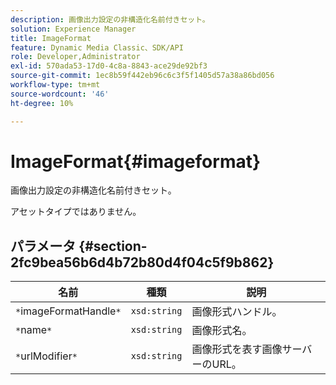 ```yaml
---
description: 画像出力設定の非構造化名前付きセット。
solution: Experience Manager
title: ImageFormat
feature: Dynamic Media Classic、SDK/API
role: Developer,Administrator
exl-id: 570ada53-17d0-4c8a-8843-ace29de92bf3
source-git-commit: 1ec8b59f442eb96c6c3f5f1405d57a38a86bd056
workflow-type: tm+mt
source-wordcount: '46'
ht-degree: 10%

---
```


# ImageFormat{#imageformat}

画像出力設定の非構造化名前付きセット。

アセットタイプではありません。

## パラメータ {#section-2fc9bea56b6d4b72b80d4f04c5f9b862}

| 名前 | 種類 | 説明 |
|---|---|---|
| `*`imageFormatHandle`*` | `xsd:string` | 画像形式ハンドル。 |
| `*`name`*` | `xsd:string` | 画像形式名。 |
| `*`urlModifier`*` | `xsd:string` | 画像形式を表す画像サーバーのURL。 |
